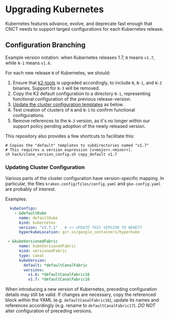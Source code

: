 # Upgrading Kubernetes

Kubernetes features advance, evolve, and deprecate fast enough that CNCT needs
to support targed configurations for each Kubernetes release.


## Configuration Branching

Example version notation: when Kubernetes releases 1.7, `N` means `v1.7`, while `N-1` means `v1.6`. 

For each new release `N` of Kubernetes, we should:

1. Ensure that [k2-tools][1] is upgraded accordingly, to include `N`, `N-1`, and `N-2` binaries. Support for `N-3` will be removed.
2. Copy the K2 default configuration to a directory `N-1`, representing functional configuration of the previous release-version.
3. [Update the cluster configuration templates](#updating-cluster-configuration) as below.
4. Test creation of clusters of `N` and `N-1` to confirm functional configurations.
5. Remove references to the `N-3` version, as it's no longer within our support policy pending adoption of the newly released version.

This repository also provides a few shortcuts to facilitate this:

```shell
# Copies the "default" templates to subdirectories named "v1.7"
# This requires a version expression [v<major>.<minor>].
sh hack/clone_version_config.sh copy_default v1.7
```

### Updating Cluster Configuration

Various parts of the cluster configuration have version-specific mapping. In 
particular, the files `kraken.config/files/config.yaml` and `gke-config.yaml`
are probably of interest.

Examples:

```yaml
  kubeConfigs:
    - &defaultKube
      name: defaultKube
      kind: kubernetes
      version: "v1.7.1"   # << UPDATE THIS VERSION TO NEWEST
      hyperkubeLocation: gcr.io/google_containers/hyperkube
```

```yaml
 - &kubeVersionedFabric
      name: kubeVersionedFabric
      kind: versionedFabric
      type: canal
      kubeVersion:
        default: *defaultCanalFabric
        versions:
          v1.6: *defaultCanalFabric16
          v1.7: *defaultCanalFabric16
```

When introducing a new version of Kubernetes, preceding configuration details may
still be valid. If changes are necessary, copy the referenced block within the 
YAML (e.g. `defaultCanalFabric16`), update its names and references accordingly 
(e.g. rename to `defaultCanalFabric17`). *DO NOT* alter configuration of preceding
versions. 

[1]: https://github.com/samsung-cnct/k2-tools